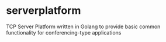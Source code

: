 # serverplatform
TCP Server Platform written in Golang to provide basic common functionality for conferencing-type applications
